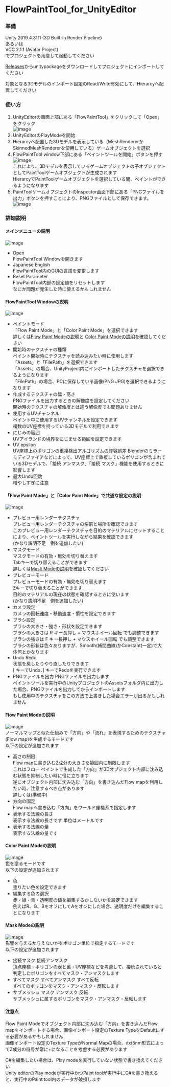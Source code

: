 # FlowPaintTool_for_UnityEditor

### 準備
Unity 2019.4.31f1 (3D Built-in Render Pipeline)  
あるいは  
VCC 2.1.1 (Avatar Project)  
でプロジェクトを用意して起動してください

[Releases](https://github.com/huwahuwa2017/FlowPaintTool_for_UnityEditor/releases)からunitypackageをダウンロードしてプロジェクトにインポートしてください

対象となる3Dモデルのインポート設定のRead/Write有効にして、Hierarcyへ配置してください

### 使い方
1. UnityEditorの画面上部にある「FlowPaintTool」をクリックして「Open」をクリック  
![image](/Readme/JP/0.png)  
1. UnityEditorのPlayModeを開始  
1. Hierarcyへ配置した3Dモデルを表示している（MeshRendererかSkinnedMeshRendererを使用している）ゲームオブジェクトを選択  
1. FlowPaintTool window下部にある「ペイントツールを開始」ボタンを押す  
![image](/Readme/JP/1.png)  
これにより、3Dモデルを表示しているゲームオブジェクトの子オブジェクトとしてPaintToolゲームオブジェクトが生成されます  
HierarcyでPaintToolゲームオブジェクトを選択している間、ペイントができるようになります  
1. PaintToolゲームオブジェクトのInspector画面下部にある「PNGファイルを出力」ボタンを押すことにより、PNGファイルとして保存できます。  
![image](/Readme/JP/2.png)  

### 詳細説明
#### メインメニューの説明  
![image](/Readme/JP/0.png)  
* Open  
FlowPaintTool Windowを開きます  
* Japanese English  
FlowPaintTool内のGUIの言語を変更します  
* Reset Parameter  
FlowPaintTool内部の設定値をリセットします  
なにか問題が発生した時に使えるかもしれません  
#### FlowPaintTool Windowの説明  
![image](/Readme/JP/S0.png)  
* ペイントモード  
「Flow Paint Mode」と「Color Paint Mode」を選択できます  
詳しくは[Flow Paint Modeの説明](#flow-paint-modeの説明)と
[Color Paint Modeの説明](#color-paint-modeの説明)を確認してください
* 開始時のテクスチャの種類  
ペイント開始時にテクスチャを読み込みたい時に使用します  
「Assets」と「FilePath」を選択できます  
「Assets」の場合、UnityProject内にインポートしたテクスチャを選択できるようになります  
「FilePath」の場合、PCに保存している画像(PNG JPG)を選択できるようになります  
* 作成するテクスチャの幅・高さ  
PNGファイルを出力するときの解像度を設定してください  
開始時のテクスチャの解像度とは違う解像度でも問題ありません  
* 使用するUVチャンネル  
ペイント中に使用するUVチャンネルを設定できます  
複数のUV座標を持っている3Dモデルで利用できます  
* にじみの範囲  
UVアイランドの境界をにじませる範囲を設定できます  
* UV epsilon  
UV座標上のポリゴンの重複検出アルゴリズムの許容誤差
Blenderのミラーモディファイアなどによって、UV座標上で重複しているポリゴンが含まれている3Dモデルで、「接続 アンマスク」「接続 マスク」機能を使用するときに影響します  
* 最大Undo回数  
増やしすぎに注意  
#### 「Flow Paint Mode」と「Color Paint Mode」で共通な設定の説明
![image](/Readme/JP/C0.png)  
* プレビュー用レンダーテクスチャ  
プレビュー用レンダーテクスチャの名前と場所を確認できます  
このプレビュー用レンダーテクスチャを目的のマテリアルにセットすることにより、ペイントツールを実行しながら結果を確認できます  
(かなり説明不足　例を追加したい)  
* マスクモード  
マスクモードの有効・無効を切り替えます  
Tabキーで切り替えることができます  
詳しくは[Mask Modeの説明](#mask-modeの説明)を確認してください  
* プレビューモード  
プレビューモードの有効・無効を切り替えます  
Zキーで切り替えることができます  
目的のマテリアルの現在の状態を確認するときに使います  
(かなり説明不足　例を追加したい)  
* カメラ設定  
カメラの回転速度・移動速度・慣性を設定できます  
* ブラシ設定  
ブラシの大きさ・強さ・形状を設定できます  
ブラシの大きさは R キー長押し + マウスホイール回転 でも調整できます  
ブラシの強さは F キー長押し + マウスホイール回転 でも調整できます  
ブラシの形状は色々ありますが、Smooth(補間曲線)かConstant(一定)で大体何とかなります
* Undo Redo  
状態を戻したりやり直したりできます  
\[ キーでUndo、\] キーでRedoを実行できます  
* PNGファイルを出力
PNGファイルを出力します  
ペイントツールを実行中のUnityプロジェクトのAssetsフォルダ内に出力した場合、PNGファイルを出力してからインポートします  
もし使用中のテクスチャをこの方法で上書きした場合エラーが出るかもしれません  
#### Flow Paint Modeの説明  
![image](/Readme/JP/FP0.png)  
ノーマルマップと似た仕組みで「方向」や「流れ」を表現するためのテクスチャ(Flow map)を生成するモードです  
以下の設定が追加されます  
* 高さの制限  
Flow mapに書き込むZ成分の大きさを範囲内に制限します  
これはフロー ペイントで生成した「方向」が3Dオブジェクト内部に沈み込む状態を抑制したい時に役に立ちます  
逆にオブジェクト内部に沈み込む「方向」を書き込んだFlow mapを利用したい時、注意するべき点があります  
詳しくは(準備中)  
* 方向の固定  
Flow mapへ書き込む「方向」をワールド座標系で指定します  
* 表示する法線の長さ  
表示する法線の長さです 単位はメートルです  
* 表示する法線の量  
表示する法線の量です  
#### Color Paint Modeの説明  
![image](/Readme/JP/CP0.png)  
色を塗るモードです  
以下の設定が追加されます  
* 色  
塗りたい色を設定できます  
* 編集する色の選択  
赤・緑・青・透明度の値を編集するかしないかを設定できます  
例えばR、G、BをオフにしてAをオンにした場合、透明度だけを編集することになります  
#### Mask Modeの説明  
![image](/Readme/JP/M0.png)  
影響を与えるか与えないかをポリゴン単位で指定するモードです  
以下の設定が追加されます  
* 接続マスク 接続アンマスク  
頂点座標・ポリゴンの表と裏・UV座標などを考慮して、接続されていると判定したポリゴンをすべてマスク・アンマスクします  
* すべてマスク すべてアンマスク すべて反転  
すべてのポリゴンをマスク・アンマスク・反転します  
* サブメッシュ マスク アンマスク 反転  
サブメッシュに属するポリゴンをマスク・アンマスク・反転します  
#### 注意点  
Flow Paint Modeでオブジェクト内部に沈み込む「方向」を書き込んだFlow mapをインポートする場合、画像インポート設定のTexture TypeをDefaultにする必要があるかもしれません  
画像インポート設定のTexture TypeがNormal Mapの場合、dxt5nm形式によってZ成分の符号が常に+になることを考慮する必要があります  
  
C#を編集したい場合は、Play modeを実行していない状態で書き換えてください  
Unity editorのPlay modeが実行中かつPaint toolが実行中にC#を書き換えると、実行中のPaint tool内のデータが破損します  


